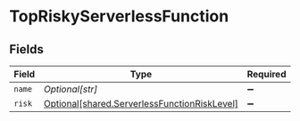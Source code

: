 # TopRiskyServerlessFunction


## Fields

| Field                                                                                                  | Type                                                                                                   | Required                                                                                               | Description                                                                                            |
| ------------------------------------------------------------------------------------------------------ | ------------------------------------------------------------------------------------------------------ | ------------------------------------------------------------------------------------------------------ | ------------------------------------------------------------------------------------------------------ |
| `name`                                                                                                 | *Optional[str]*                                                                                        | :heavy_minus_sign:                                                                                     | N/A                                                                                                    |
| `risk`                                                                                                 | [Optional[shared.ServerlessFunctionRiskLevel]](undefined/models/shared/serverlessfunctionrisklevel.md) | :heavy_minus_sign:                                                                                     | N/A                                                                                                    |